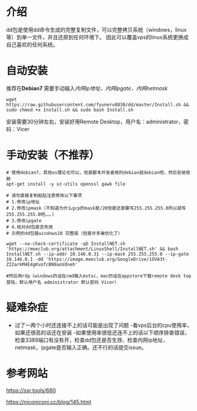 # 介绍
dd包是使用dd命令生成的完整复制文件，可以完整拷贝系统（windows，linux等）到单一文件，并且还原到任何环境下。
因此可以覆盖vps的linux系统更换成自己喜欢的任何系统。
# 自动安装
推荐在**Debian7**
需要手动输入*内网ip地址，内网ipgate，内网netmask*
```
wget https://raw.githubusercontent.com/fyuneru0830/dd/master/Install.sh && sudo chmod +x Install.sh && sudo bash Install.sh
```
安装需要30分钟左右，安装好用Remote Desktop，用户名：administrator，密码：Vicer
# 手动安装（不推荐）
```shell
# 使用debian7，其他os理论也可以，但是脚本开发者用的debian就debian吧，然后安装依赖
apt-get install -y xz-utils openssl gawk file

# 请勿直接复制粘贴注意修改以下事项
# 1.修改ip地址
# 2.修改ipmask（不知道为什么gcp的mask是/20但是还是要写255.255.255.0所以就写255.255.255.0吧。。。)
# 3.修改ipgate
# 4.核对dd包是否失效
# 示例的dd包是windows10 完整版（但是许多被优化了）

wget --no-check-certificate -qO InstallNET.sh 'https://moeclub.org/attachment/LinuxShell/InstallNET.sh' && bash InstallNET.sh --ip-addr 10.146.0.31 --ip-mask 255.255.255.0 --ip-gate 10.146.0.1 -dd 'https://image.moeclub.org/GoogleDrive/1OVA3t-ZI2arkM4E4gKvofcBN9aoVdneh'

#然后用rdp（windows的话在cmd输入mstsc，mac的话在appstore下载remote desk top登陆，默认用户名 administrator 默认密码 Vicer）

```
# 疑难杂症
- 过了一两个小时还连接不上的话可能是出现了问题
  -看vps后台的cpu使用率，如果还很高的话还在安装
  -如果使用率很低还连不上的话以下顺序排查错误，检查3389端口有没有开，检查dd包还是否生效、检查内网ip地址，netmask，ipgate是否输入正确。还不行的话提交issue。
# 参考网站

https://ssr.tools/680

https://niconiconi.cc/blog/145.html
